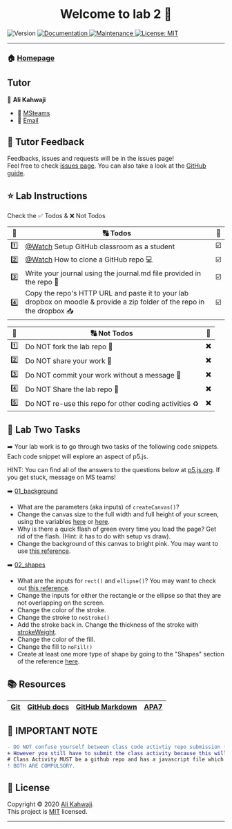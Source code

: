 <h1 align="center">Welcome to lab 2 👋</h1>
<p>
  <img alt="Version" src="https://img.shields.io/badge/version-1.0.0-blue.svg?cacheSeconds=2592000" />
  <a href="https://github.com/alikahwaji/Lab-template#readme" target="_blank">
    <img alt="Documentation" src="https://img.shields.io/badge/documentation-yes-brightgreen.svg" />
  </a>
  <a href="https://github.com/alikahwaji/Lab-template/graphs/commit-activity" target="_blank">
    <img alt="Maintenance" src="https://img.shields.io/badge/Maintained%3F-yes-green.svg" />
  </a>
  <a href="https://github.com/alikahwaji/Lab-template/blob/master/LICENSE" target="_blank">
    <img alt="License: MIT" src="https://img.shields.io/github/license/alikahwaji/lab-template" />
  </a>
</p>

***

### 🏠 [Homepage](https://github.com/alikahwaji/Lab-template#readme)

## Tutor

👤 **Ali Kahwaji**

* :school: [MSteams](https://teams.microsoft.com/l/team/19%3adVvr3C_CUx-H8sQes3zfI1ZndBO5EHIag7dnkB-pKY01%40thread.tacv2/conversations?groupId=52cbce00-7f1d-4fa2-b2dc-7dbe7dd38429&tenantId=d270022d-f990-4b41-9ce0-468f043eef4f)
* :e-mail: [Email](ali.kahwaji@nmit.ac.nz)


## 🤝 Tutor Feedback

Feedbacks, issues and requests will be in the issues page!<br />Feel free to check [issues page](https://github.com/alikahwaji/Lab-template/issues). You can also take a look at the [GitHub guide](https://guides.github.com/).

## ⭐️ Lab Instructions 

Check the :white_check_mark: Todos & :x: Not Todos 

|:1234:|:capital_abcd: Todos|:passport_control:|
|:-:|---|---|
|:one:|[@Watch](https://www.youtube.com/watch?v=fRLZIUxva5Q) Setup GitHub classroom as a student|:ballot_box_with_check:|
|:two:|[@Watch](https://www.youtube.com/watch?v=yXT1ElMEkW8) How to clone a GitHub repo :computer:|:ballot_box_with_check:|
|:three:|Write your journal using the journal.md file provided in the repo :pencil:|:ballot_box_with_check:|
|:four:|Copy the repo's HTTP URL and paste it to your lab dropbox on moodle & provide a zip folder of the repo in the dropbox :inbox_tray:|:ballot_box_with_check:|

|:1234:|:capital_abcd: Not Todos|:passport_control:|
|:-:|---|---|
|:one:|Do NOT fork the lab repo :trident:|:heavy_multiplication_x:|
|:two:|Do NOT share your work :lock_with_ink_pen:|:heavy_multiplication_x:|
|:three:|Do NOT commit your work without a message :incoming_envelope:|:heavy_multiplication_x:|
|:four:|Do NOT Share the lab repo :closed_lock_with_key:|:heavy_multiplication_x:|
|:five:|Do NOT re-use this repo for other coding activities :recycle:|:heavy_multiplication_x:|

## :page_facing_up: Lab Two Tasks 

:arrow_right: Your lab work is to go through two tasks of the following code snippets. Each code snippet will explore an aspect of p5.js.

HINT: You can find all of the answers to the questions below at [p5.js.org](https://p5js.org). If you get stuck, message on MS teams!

:arrow_right: [01_background](https://github.com/alikahwaji/WEB503-Lab-Two/blob/bac5b02bb19bda897d7e9c92586ed059c404efa1/01_background%20/sketch.js)

- What are the parameters (aka inputs) of `createCanvas()`?
- Change the canvas size to the full width and full height of your screen, using the variables [here](https://p5js.org/reference/#/p5/displayHeight) or [here](https://p5js.org/reference/#/p5/windowHeight).
- Why is there a quick flash of green every time you load the page? Get rid of the flash. (Hint: it has to do with setup vs draw).
- Change the background of this canvas to bright pink. You may want to use [this reference](https://p5js.org/reference/#/p5/background).

:arrow_right: [02_shapes](./02_shapes/sketch.js)

- What are the inputs for `rect()` and `ellipse()`? You may want to check out [this reference](https://p5js.org/reference/#/p5/ellipse).
- Change the inputs for either the rectangle or the ellipse so that they are not overlapping on the screen.
- Change the color of the stroke.
- Change the stroke to `noStroke()`
- Add the stroke back in. Change the thickness of the stroke with [strokeWeight](https://p5js.org/reference/#/p5/strokeWeight).
- Change the color of the fill.
- Change the fill to `noFill()`
- Create at least one more type of shape by going to the "Shapes" section of the reference [here](https://p5js.org/reference/).






## :books: Resources 

|[Git](https://git-scm.com/docs)|[GitHub docs](https://guides.github.com/)|[GitHub Markdown](https://github.github.com/gfm/)|[APA7](https://ecampus.nmit.ac.nz/moodle/pluginfile.php/1568015/mod_label/intro/2020%20NMIT%20APA%20Referencing%207th%20edition%20guide.pdf?time=1587511859519)|
|---|---|---|---|

## :loudspeaker: IMPORTANT NOTE
```diff
- DO NOT confuse yourself between class code activtiy repo submission (which is not marked) and lab repo submission (which is marked!). 
+ However you still have to submit the class activity because this will show your commitmant in class. The lab submission is your homework. 
# Class Activity MUST be a github repo and has a javascript file which will be your playground for your learning, it does not need to have a journal.
! BOTH ARE COMPULSORY. 
```

## 📝 License

Copyright © 2020 [Ali Kahwaji](https://github.com/alikahwaji).<br />
This project is [MIT](https://github.com/alikahwaji/Lab-template/blob/master/LICENSE) licensed.

***

